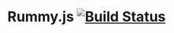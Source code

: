 # Rummy.js [![Build Status](https://travis-ci.org/patrislav/rummy.js.svg?branch=master)](https://travis-ci.org/patrislav/rummy.js)
